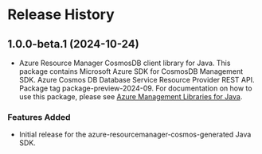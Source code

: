 # Release History

## 1.0.0-beta.1 (2024-10-24)

- Azure Resource Manager CosmosDB client library for Java. This package contains Microsoft Azure SDK for CosmosDB Management SDK. Azure Cosmos DB Database Service Resource Provider REST API. Package tag package-preview-2024-09. For documentation on how to use this package, please see [Azure Management Libraries for Java](https://aka.ms/azsdk/java/mgmt).
### Features Added

- Initial release for the azure-resourcemanager-cosmos-generated Java SDK.
